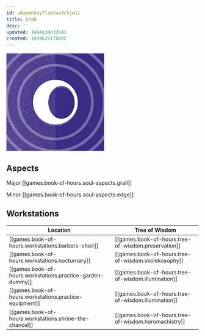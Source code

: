 ```yaml
---
id: u6aemnhey7lsecwv9c5jw1i
title: Ereb
desc: ''
updated: 1694630032641
created: 1694629178802
---
```

![Ereb](assets/ereb-icon.png)

## Aspects
Major [[games.book-of-hours.soul-aspects.grail]]

Minor [[games.book-of-hours.soul-aspects.edge]]

## Workstations

Location | Tree of Wisdom |
---------|----------|
|[[games.book-of-hours.workstations.barbers-chair]] | [[games.book-of-hours.tree-of-wisdom.preservation]]|
|[[games.book-of-hours.workstations.nocturnary]] | [[games.book-of-hours.tree-of-wisdom.skolekosophy]] |
|[[games.book-of-hours.workstations.practice-garden-dummy]]| [[games.book-of-hours.tree-of-wisdom.illumination]] |
|[[games.book-of-hours.workstations.practice-equipment]]| [[games.book-of-hours.tree-of-wisdom.illumination]] |
|[[games.book-of-hours.workstations.shrine-the-chancel]]|[[games.book-of-hours.tree-of-wisdom.horomachistry]] |
